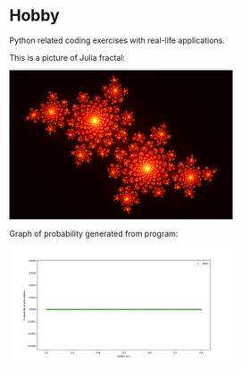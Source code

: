 # Hobby

Python related coding exercises with real-life applications.

This is a picture of Julia fractal:

<img src="Julia/julia.png" width="400"/>

Graph of probability generated from program:

<img src="Percolation Thresholds in Square/probability_graph.png" width="400"/>
